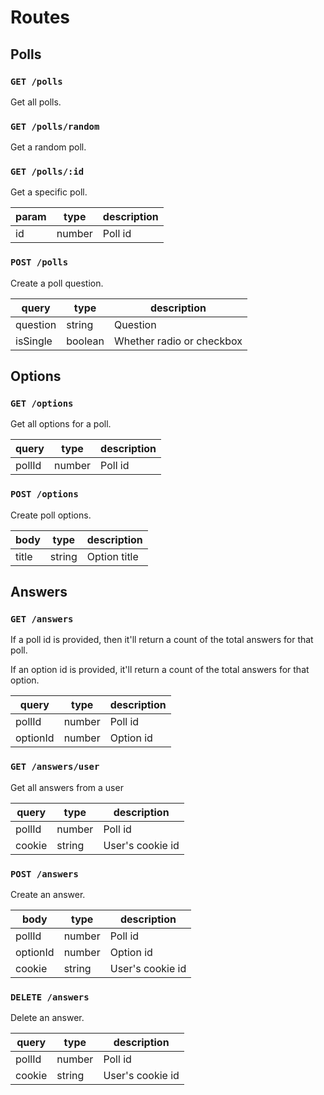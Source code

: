 # Routes

## Polls

### `GET /polls`
Get all polls.

### `GET /polls/random`
Get a random poll.

### `GET /polls/:id`
Get a specific poll.

| param    | type    | description               |
|----------|---------|---------------------------|
| id       | number  | Poll id                   |

### `POST /polls`
Create a poll question.

| query    | type    | description               |
|----------|---------|---------------------------|
| question | string  | Question                  |
| isSingle | boolean | Whether radio or checkbox |

## Options

### `GET /options`
Get all options for a poll.

| query    | type    | description               |
|----------|---------|---------------------------|
| pollId   | number  | Poll id                   |

### `POST /options`
Create poll options.

| body     | type    | description               |
|----------|---------|---------------------------|
| title    | string  | Option title              |

## Answers

### `GET /answers`
If a poll id is provided, then it'll return a count of the total answers for that poll.

If an option id is provided, it'll return a count of the total answers for that option.

| query    | type    | description               |
|----------|---------|---------------------------|
| pollId   | number  | Poll id                   |
| optionId | number  | Option id                 |

### `GET /answers/user`
Get all answers from a user

| query    | type    | description               |
|----------|---------|---------------------------|
| pollId   | number  | Poll id                   |
| cookie   | string  | User's cookie id          |

### `POST /answers`
Create an answer.

| body     | type    | description               |
|----------|---------|---------------------------|
| pollId   | number  | Poll id                   |
| optionId | number  | Option id                 |
| cookie   | string  | User's cookie id          |

### `DELETE /answers`
Delete an answer.

| query    | type    | description               |
|----------|---------|---------------------------|
| pollId   | number  | Poll id                   |
| cookie   | string  | User's cookie id          |